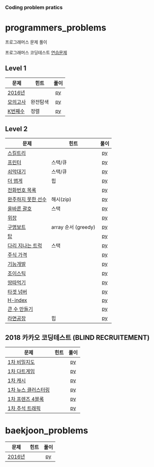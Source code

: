 ### Coding problem pratics

# programmers_problems
프로그래머스 문제 풀이

프로그래머스 코딩테스트 [연습문제](https://programmers.co.kr/learn/challenges)

## Level 1

| 문제 | 힌트 | 풀이 |  
| ------------- | ------------- |:-------------:|
| [2016년](https://programmers.co.kr/learn/courses/30/lessons/12901) |  | [py](python3/2016년_lv1.py) |
| [모의고사](https://programmers.co.kr/learn/courses/30/lessons/42840) | 완전탐색 | [py](python3/모의고사_lv1.py) |
| [K번째수](https://programmers.co.kr/learn/courses/30/lessons/42748) | 정렬 | [py](python3/K번째수_lv1.py) |

## Level 2

| 문제 | 힌트 | 풀이 |  
| ------------- | ------------- |:-------------:|
| [스킬트리](https://programmers.co.kr/learn/courses/30/lessons/49993) |  | [py](python3/스킬트리_lv2.py) |
| [프린터](https://programmers.co.kr/learn/courses/30/lessons/42587) | 스택/큐 | [py](python3/프린터_lv2.py) |
| [쇠막대기](https://programmers.co.kr/learn/courses/30/lessons/42585) | 스택/큐 | [py](python3/쇠막대기_lv2.py) |
| [더 맵게](https://programmers.co.kr/learn/courses/30/lessons/42626) | 힙 | [py](python3/더맵게_lv2.py) |
| [전화번호 목록](https://programmers.co.kr/learn/courses/30/lessons/42577) |  | [py](python3/전화번호목록_lv2.py) |
| [완주하지 못한 선수](https://programmers.co.kr/learn/courses/30/lessons/42576) | 해시(zip) | [py](python3/완주하지못한선수_lv2.py) |
| [올바른 괄호](https://programmers.co.kr/learn/courses/30/lessons/12909) | 스택 | [py](python3/올바른괄호_lv2.py) |
| [위장](https://programmers.co.kr/learn/courses/30/lessons/42578) |  | [py](python3/위장_lv2.py) |
| [구명보트](https://programmers.co.kr/learn/courses/30/lessons/42885) | array 순서 (greedy) | [py](python3/구명보트_lv2.py) |
| [탑](https://programmers.co.kr/learn/courses/30/lessons/42588) |  | [py](python3/탑_lv2.py) |
| [다리 지나는 트럭](https://programmers.co.kr/learn/courses/30/lessons/42583) | 스택 | [py](python3/다리지나는트럭_lv2.py) |
| [주식 가격](https://programmers.co.kr/learn/courses/30/lessons/42584) |  | [py](python3/주식가격_lv2.py) |
| [기능개발](https://programmers.co.kr/learn/courses/30/lessons/42586) |  | [py](python3/기능개발_lv2.py) |
| [조이스틱](https://programmers.co.kr/learn/courses/30/lessons/42860) |  | [py](python3/조이스틱_lv2.py) |
| [땅따먹기](https://programmers.co.kr/learn/courses/30/lessons/12913) |  | [py](python3/땅따먹기_lv2.py) |
| [타겟 넘버](https://programmers.co.kr/learn/courses/30/lessons/43165) |  | [py](python3/타겟넘버_lv2.py) |
| [H-index](https://programmers.co.kr/learn/courses/30/lessons/42629) |  | [py](python3/H-index_lv2.py) |
| [큰 수 만들기](https://programmers.co.kr/learn/courses/30/lessons/42883) |  | [py](python3/큰수만들기_lv2.py) |
| [라면공장](https://programmers.co.kr/learn/courses/30/lessons/42883) | 힙 | [py](python3/라면공장_lv2.py) |

## 2018 카카오 코딩테스트 (BLIND RECRUITEMENT)
| 문제 | 힌트 | 풀이 |  
| ------------- | ------------- |:-------------:|
| [1차 비밀지도](https://programmers.co.kr/learn/courses/30/lessons/17681) |  | [py](2018_kakao_blind/[1]비밀지도_lv1.py) |
| [1차 다트게임](https://programmers.co.kr/learn/courses/30/lessons/17682) |  | [py](2018_kakao_blind/[1]다트게임_lv1.py) |
| [1차 캐시](https://programmers.co.kr/learn/courses/30/lessons/17680) |  | [py](2018_kakao_blind/[1]캐시_lv2.py) |
| [1차 뉴스 클러스터링](https://programmers.co.kr/learn/courses/30/lessons/17677) |  | [py](2018_kakao_blind/[1]뉴스클러스터링_lv2.py) |
| [1차 프렌즈 4블록](https://programmers.co.kr/learn/courses/30/lessons/17679) |  | [py](2018_kakao_blind/[1]프렌즈4블록_lv2.py)
| [1차 추석 트래픽](https://programmers.co.kr/learn/courses/30/lessons/17676) |  | [py](2018_kakao_blind/[1]추석트래픽_lv2.py)




# baekjoon_problems


| 문제 | 힌트 | 풀이 |  
| ------------- | ------------- |:-------------:|
| [2016년](https://programmers.co.kr/learn/courses/30/lessons/12901) |  | [py](python3/2016년_lv1.py) |

